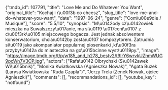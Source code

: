 {"tmdb_id": 107791, "title": "Love Me and Do Whatever You Want", "original_title": "Kochaj i r\u00f3b co chcesz", "slug_title": "love-me-and-do-whatever-you-want", "date": "1997-06-24", "genre": ["Com\u00e9die / Musique"], "score": "5.5/10", "synopsis": "M\u0142ody cz\u0142owiek mieszka na Suwalszczy\u017anie, ma si\u0119 \u017ceni\u0107 z c\u00f3rk\u0105 miejscowego bogacza. Jest jednak absolwentem konserwatorium, chcia\u0142by zosta\u0107 kompozytorem. Zatrudnia si\u0119 jako akompaniator popularnej piosenkarki ,kt\u00f3ra przyby\u0142a do miasteczka na go\u015bcinne wyst\u0119py.", "image": "https://image.tmdb.org/t/p/w185_and_h278_bestv2/t9IrY6wrvkUZhmWUG9pcWn7V3CP.jpg", "actors": ["Rafa\u0142 Olbrychski (S\u0142awek Wi\u015bnik)", "Monika Kwiatkowska (Agnieszka Nowak)", "Agata Buzek (Larysa Kwiatkowska \"Ruda Czapla\")", "Jerzy Trela (Zenek Nowak, ojciec Agnieszki)"], "comments": [], "recommandations_id": [], "youtube_key": "notfound"}